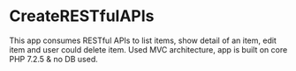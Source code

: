 # CreateRESTfulAPIs

This app consumes RESTful APIs to list items, show detail of an item, edit item and user could delete item. Used MVC architecture, app is built on core PHP 7.2.5 & no DB used.
